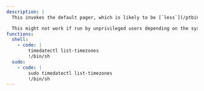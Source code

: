 ```yaml
---
description: |
  This invokes the default pager, which is likely to be [`less`](/ptbins/less/), other functions may apply.

  This might not work if run by unprivileged users depending on the system configuration.
functions:
  shell:
    - code: |
        timedatectl list-timezones
        !/bin/sh
  sudo:
    - code: |
        sudo timedatectl list-timezones
        !/bin/sh
---
```


